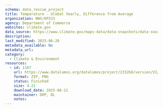 ```yaml
---
schema: data_rescue_project 
title: Temperature - Global Yearly, Difference from Average
organization: NWS/OPS33
agency: Department of Commerce
websites: climate.gov
data_source: https://www.climate.gov/maps-data/data-snapshots/data-source/temperature-global-yearly-difference-average
description: 
last_modified: 2025-06-28
metadata_available: No
metadata_url: 
category:
  - Climate & Environment 
resources:
  - id: 1167
    url: https://www.datalumos.org/datalumos/project/233268/version/V2/view
    format: ZIP, PNG
    status: Finished
    size: 4.21
    download_date: 2025-06-21
    maintainer: DRP, DL
    notes: 
---
```

